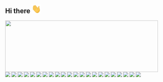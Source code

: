 ## Hi there <img src="https://raw.githubusercontent.com/alirezaheidari-cs/alirezaheidari-cs/master/wave.gif" width="30">

<p>
  <img align="left" width="490" height="165" src="https://github-readme-stats.vercel.app/api?username=alirezaheidari-cs&show_icons=true&count_private=true&show_icons=true&include_all_commits=true&hide_border=false&line_height=20&show_owner=true"/>
  <p>
    <img src="https://img.shields.io/badge/PyTorch-%23EE4C2C.svg?style=flat-square&logo=PyTorch"/>
    <img src="https://img.shields.io/badge/mlflow-%23d9ead3.svg?style=flat-square&logo=numpy"/>
    <img src="https://img.shields.io/badge/Keras-%23D00000.svg?style=flat-square&logo=Keras"/>
    <img src="https://img.shields.io/badge/scikit--learn-%23F7931E.svg?style=flat-square&logo=scikit-learn"/>
    <img src="https://img.shields.io/badge/TensorFlow-%23FF6F00.svg?style=flat-square&logo=TensorFlow"/>
    <img src="https://img.shields.io/badge/Plotly-%233F4F75.svg?style=flat-square&logo=plotly"/>
    <img src="https://img.shields.io/badge/grafana-%23F46800.svg?style=flat-square&logo=grafana"/>
    <img src="https://img.shields.io/badge/-Python-black?style=flat-square&logo=Python"/>
    <img src="https://img.shields.io/badge/-MongoDB-black?style=flat-square&logo=mongodb"/>
    <img src="https://img.shields.io/badge/-Nodejs-black?style=flat-square&logo=Node.js"/>
    <img src="https://img.shields.io/badge/-PostgreSQL-336791?style=flat-square&logo=postgresql"/>
    <img src="https://img.shields.io/badge/-java-E34A86?style=flat-square&logo=java"/>
    <img src="https://img.shields.io/badge/-GraphQL-E10098?style=flat-square&logo=graphql"/>
    <img src="https://img.shields.io/badge/yaml-%23ffffff.svg?style=flat-square&logo=yaml"/>
    <img src="https://img.shields.io/badge/Apache%20Spark-FDEE21?style=flat-square&logo=apachespark"/>
    <img src="https://img.shields.io/badge/FastAPI-005571?style=flat-square&logo=fastapi"/>
    <img src="https://img.shields.io/badge/Rabbitmq-FF6600?style=flat-square&logo=rabbitmq"/>
    <img src="https://img.shields.io/badge/Prefect-%23ffffff.svg?style=flat-square&logo=prefect"/>
    <img src="https://img.shields.io/badge/shell_script-%23121011.svg?style=flat-square&logo=gnu-bash"/>
    <img src="https://img.shields.io/badge/jupyter-%23FA0F00.svg?style=flat-square&logo=jupyter"/>
    <img src="https://img.shields.io/badge/-Docker-black?style=flat-square&logo=docker"/>
    <img src="https://img.shields.io/badge/-Git-black?style=flat-square&logo=git"/>
  </p>
</p>
